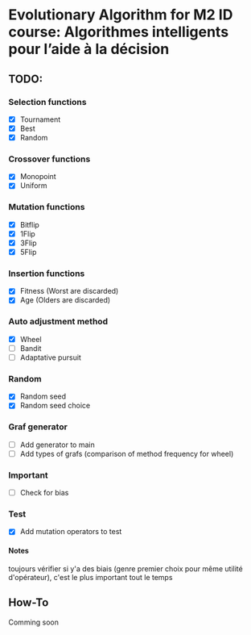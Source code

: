 # Evolutionary Algorithm for M2 ID course: Algorithmes intelligents pour l’aide à la décision

## TODO:
### Selection functions
- [X] Tournament
- [X] Best
- [X] Random

### Crossover functions
- [X] Monopoint
- [X] Uniform

### Mutation functions
- [X] Bitflip
- [X] 1Flip
- [X] 3Flip
- [X] 5Flip

### Insertion functions
- [X] Fitness (Worst are discarded)
- [X] Age (Olders are discarded)

### Auto adjustment method
- [X] Wheel
- [ ] Bandit
- [ ] Adaptative pursuit

### Random
- [X] Random seed
- [X] Random seed choice

### Graf generator
- [ ] Add generator to main
- [ ] Add types of grafs (comparison of method frequency for wheel)

### Important
- [ ] Check for bias

### Test
- [X] Add mutation operators to test


#### Notes

toujours vérifier si y'a des biais 
(genre premier choix pour même utilité d'opérateur), c'est le plus important tout le temps

## How-To
Comming soon
